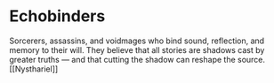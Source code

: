 # Echobinders


Sorcerers, assassins, and voidmages who bind sound, reflection, and memory to their will. They believe that all stories are shadows cast by greater truths — and that cutting the shadow can reshape the source.
[[Nysthariel]]
